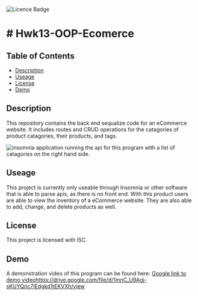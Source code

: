![Licence Badge](https://img.shields.io/badge/License-ISC-blue)
  # # Hwk13-OOP-Ecomerce

  ## Table of Contents
  * [Description](#description)
  * [Useage](#useage)
  * [License](#license)
  * [Demo](#demo)
  
  ## Description
  This repository contains the back end sequalize code for an eCommerce website. It includes routes and CRUD operations for the catagories of product catagories, their products, and tags.

  ![insomnia application running the api for this program with a list of catagories on the right hand side.](https://github.com/allister-seras/Hwk13-OOP-Ecomerce/assets/127648521/0f4c8bdb-ec2d-44e2-948a-3677f6696608)



  ## Useage
This project is currently only useable through Insomnia or other software that is able to parse apis, as there is no front end. With this product users are able to view the inventory of a eCommerce website. They are also able to add, change, and delete products as well. 

  ## License
This project is licensed with ISC.

## Demo
A demonstration video of this program can be found here: [Google link to demo video](https://drive.google.com/file/d/1mnC_U9Agj-sKUYQric7IEdgkd1tEKVXh/view)https://drive.google.com/file/d/1mnC_U9Agj-sKUYQric7IEdgkd1tEKVXh/view 

  
